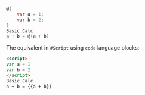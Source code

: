 ```csharp
@{ 
    var a = 1;
    var b = 2;
}
Basic Calc
a + b = @(a + b)
```

The equivalent in `#Script` using `code` language blocks:

```html
<script>
var a = 1
var b = 2
</script>
Basic Calc
a + b = {{a + b}}
```
